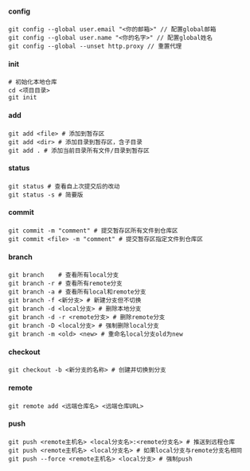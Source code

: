 #### config

```Shell
git config --global user.email "<你的邮箱>" // 配置global邮箱
git config --global user.name "<你的名字>" // 配置global姓名
git config --global --unset http.proxy // 重置代理
```

#### init

```shell
# 初始化本地仓库
cd <项目目录>
git init
```

#### add

```Shell
git add <file> # 添加到暂存区
git add <dir> # 添加目录到暂存区，含子目录
git add . # 添加当前目录所有文件/目录到暂存区
```

#### status

```Shell
git status # 查看自上次提交后的改动
git status -s # 简要版
```

#### commit

```Shell
git commit -m "comment" # 提交暂存区所有文件到仓库区
git commit <file> -m "comment" # 提交暂存区指定文件到仓库区
```

#### branch

```Shell
git branch    # 查看所有local分支
git branch -r # 查看所有remote分支
git branch -a # 查看所有local和remote分支
git branch -f <新分支> # 新建分支但不切换
git branch -d <local分支> # 删除本地分支
git branch -d -r <remote分支> # 删除remote分支
git branch -D <local分支> # 强制删除local分支
git branch -m <old> <new> # 重命名local分支old为new
```

#### checkout

```Shell
git checkout -b <新分支的名称> # 创建并切换到分支
```

#### remote

```shell
git remote add <远端仓库名> <远端仓库URL>
```

#### push

```Shell
git push <remote主机名> <local分支名>:<remote分支名> # 推送到远程仓库
git push <remote主机名> <local分支名> # 如果local分支与remote分支名相同
git push --force <remote主机名> <local分支> # 强制push
```

